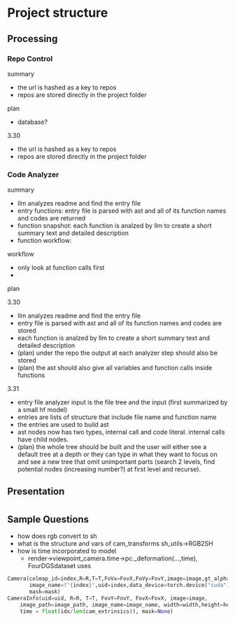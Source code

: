 # Project structure
## Processing
### Repo Control
summary
- the url is hashed as a key to repos
- repos are stored directly in the project folder 

plan
- database?

3.30
- the url is hashed as a key to repos
- repos are stored directly in the project folder 

### Code Analyzer
summary
- llm analyzes readme and find the entry file
- entry functions: entry file is parsed with ast and all of its function names and codes are returned
- function snapshot: each function is analzed by llm to create a short summary text and detailed description
- function workflow: 

workflow
- only look at function calls first
- 

plan


3.30
- llm analyzes readme and find the entry file
- entry file is parsed with ast and all of its function names and codes are stored
- each function is analzed by llm to create a short summary text and detailed description
- (plan) under the repo the output at each analyzer step should also be stored
- (plan) the ast should also give all variables and function calls inside functions 

3.31
- entry file analyzer input is the file tree and the input (first summarized by a small hf model)
- entries are lists of structure that include file name and function name
- the entries are used to build ast
- ast nodes now has two types, internal call and code literal. internal calls have child nodes. 
- (plan) the whole tree should be built and the user will either see a default tree at a depth or they can type in what they want to focus on and see a new tree that omit unimportant parts (search 2 levels, find potential nodes (increasing number?) at first level and recurse). 

## Presentation





# 
## Sample Questions
- how does rgb convert to sh
- what is the structure and vars of cam_transforms sh_utils->RGB2SH
- how is time incorporated to model 
    - render->viewpoint_camera.time->pc._deformation(...,time), FourDGSdataset uses
```py
Camera(colmap_id=index,R=R,T=T,FoVx=FovX,FoVy=FovY,image=image,gt_alpha_mask=None,
       image_name=f"{index}",uid=index,data_device=torch.device("cuda"),time=time,
       mask=mask) 
CameraInfo(uid=uid, R=R, T=T, FovY=FovY, FovX=FovX, image=image,
    image_path=image_path, image_name=image_name, width=width,height=height,
    time = float(idx/len(cam_extrinsics)), mask=None)
```